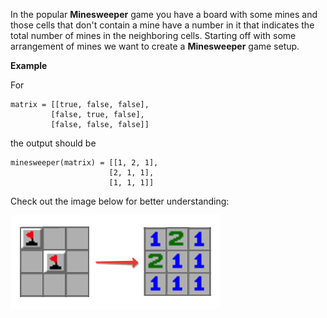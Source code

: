 In the popular **Minesweeper** game you have a board with some mines and those cells that don't contain a mine have a number in it that indicates the total number of mines in the neighboring cells. Starting off with some arrangement of mines we want to create a **Minesweeper** game setup.

**Example**

For

```
matrix = [[true, false, false],
         [false, true, false],
         [false, false, false]]
```

the output should be

```
minesweeper(matrix) = [[1, 2, 1],
                      [2, 1, 1],
                      [1, 1, 1]]
```

Check out the image below for better understanding:

![mines](mines.png)